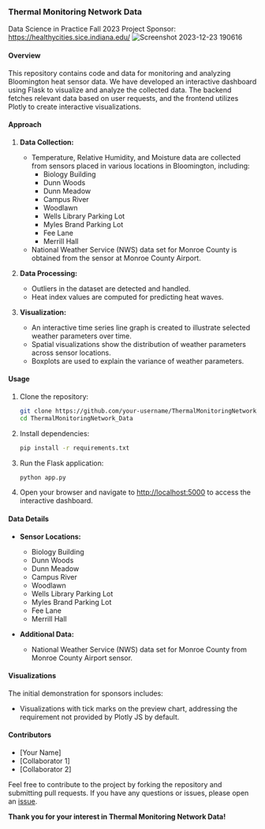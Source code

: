 
### Thermal Monitoring Network Data
Data Science in Practice Fall 2023
Project Sponsor: https://healthycities.sice.indiana.edu/
![Screenshot 2023-12-23 190616](https://github.com/MustafaAlsaegh/Thermal_Monitoring_Network_Dashboard/assets/96810312/601a36aa-c4f5-4a71-88a8-6c490e8ac915)
#### Overview

This repository contains code and data for monitoring and analyzing Bloomington heat sensor data. We have developed an interactive dashboard using Flask to visualize and analyze the collected data. The backend fetches relevant data based on user requests, and the frontend utilizes Plotly to create interactive visualizations.

#### Approach

1. **Data Collection:**
   - Temperature, Relative Humidity, and Moisture data are collected from sensors placed in various locations in Bloomington, including:
     - Biology Building
     - Dunn Woods
     - Dunn Meadow
     - Campus River
     - Woodlawn
     - Wells Library Parking Lot
     - Myles Brand Parking Lot
     - Fee Lane
     - Merrill Hall
   - National Weather Service (NWS) data set for Monroe County is obtained from the sensor at Monroe County Airport.

2. **Data Processing:**
   - Outliers in the dataset are detected and handled.
   - Heat index values are computed for predicting heat waves.

3. **Visualization:**
   - An interactive time series line graph is created to illustrate selected weather parameters over time.
   - Spatial visualizations show the distribution of weather parameters across sensor locations.
   - Boxplots are used to explain the variance of weather parameters.

#### Usage

1. Clone the repository:

    ```bash
    git clone https://github.com/your-username/ThermalMonitoringNetwork_Data.git
    cd ThermalMonitoringNetwork_Data
    ```

2. Install dependencies:

    ```bash
    pip install -r requirements.txt
    ```

3. Run the Flask application:

    ```bash
    python app.py
    ```

4. Open your browser and navigate to [http://localhost:5000](http://localhost:5000) to access the interactive dashboard.

#### Data Details

- **Sensor Locations:**
  - Biology Building
  - Dunn Woods
  - Dunn Meadow
  - Campus River
  - Woodlawn
  - Wells Library Parking Lot
  - Myles Brand Parking Lot
  - Fee Lane
  - Merrill Hall

- **Additional Data:**
  - National Weather Service (NWS) data set for Monroe County from Monroe County Airport sensor.

#### Visualizations

The initial demonstration for sponsors includes:
- Visualizations with tick marks on the preview chart, addressing the requirement not provided by Plotly JS by default.

#### Contributors

- [Your Name]
- [Collaborator 1]
- [Collaborator 2]

Feel free to contribute to the project by forking the repository and submitting pull requests. If you have any questions or issues, please open an [issue](https://github.com/your-username/ThermalMonitoringNetwork_Data/issues).

**Thank you for your interest in Thermal Monitoring Network Data!**
